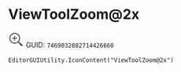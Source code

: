 # ViewToolZoom@2x
![](/img/ViewToolZoom@2x.png)
GUID: `7469032882714426660`
```
EditorGUIUtility.IconContent("ViewToolZoom@2x")
```
